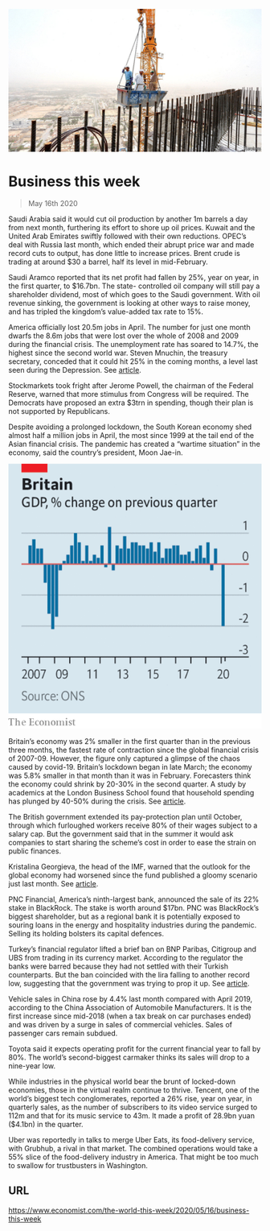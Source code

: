 ![](./images/20200516_WWP502.jpg)

# Business this week

> May 16th 2020

Saudi Arabia said it would cut oil production by another 1m barrels a day from next month, furthering its effort to shore up oil prices. Kuwait and the United Arab Emirates swiftly followed with their own reductions. OPEC’s deal with Russia last month, which ended their abrupt price war and made record cuts to output, has done little to increase prices. Brent crude is trading at around $30 a barrel, half its level in mid-February.

Saudi Aramco reported that its net profit had fallen by 25%, year on year, in the first quarter, to $16.7bn. The state- controlled oil company will still pay a shareholder dividend, most of which goes to the Saudi government. With oil revenue sinking, the government is looking at other ways to raise money, and has tripled the kingdom’s value-added tax rate to 15%.

America officially lost 20.5m jobs in April. The number for just one month dwarfs the 8.6m jobs that were lost over the whole of 2008 and 2009 during the financial crisis. The unemployment rate has soared to 14.7%, the highest since the second world war. Steven Mnuchin, the treasury secretary, conceded that it could hit 25% in the coming months, a level last seen during the Depression. See [article](https://www.economist.com//united-states/2020/05/16/inefficiencies-bedevil-americas-response-to-soaring-joblessness).

Stockmarkets took fright after Jerome Powell, the chairman of the Federal Reserve, warned that more stimulus from Congress will be required. The Democrats have proposed an extra $3trn in spending, though their plan is not supported by Republicans.

Despite avoiding a prolonged lockdown, the South Korean economy shed almost half a million jobs in April, the most since 1999 at the tail end of the Asian financial crisis. The pandemic has created a “wartime situation” in the economy, said the country’s president, Moon Jae-in.



![](./images/20200516_WWC585.png)

Britain’s economy was 2% smaller in the first quarter than in the previous three months, the fastest rate of contraction since the global financial crisis of 2007-09. However, the figure only captured a glimpse of the chaos caused by covid-19. Britain’s lockdown began in late March; the economy was 5.8% smaller in that month than it was in February. Forecasters think the economy could shrink by 20-30% in the second quarter. A study by academics at the London Business School found that household spending has plunged by 40-50% during the crisis. See [article](https://www.economist.com//britain/2020/05/16/the-cost-of-the-pandemic-to-britains-economy-is-becoming-clear).

The British government extended its pay-protection plan until October, through which furloughed workers receive 80% of their wages subject to a salary cap. But the government said that in the summer it would ask companies to start sharing the scheme’s cost in order to ease the strain on public finances.

Kristalina Georgieva, the head of the IMF, warned that the outlook for the global economy had worsened since the fund published a gloomy scenario just last month. See [article](https://www.economist.com//leaders/2020/05/14/has-covid-19-killed-globalisation).

PNC Financial, America’s ninth-largest bank, announced the sale of its 22% stake in BlackRock. The stake is worth around $17bn. PNC was BlackRock’s biggest shareholder, but as a regional bank it is potentially exposed to souring loans in the energy and hospitality industries during the pandemic. Selling its holding bolsters its capital defences.

Turkey’s financial regulator lifted a brief ban on BNP Paribas, Citigroup and UBS from trading in its currency market. According to the regulator the banks were barred because they had not settled with their Turkish counterparts. But the ban coincided with the lira falling to another record low, suggesting that the government was trying to prop it up. See [article](https://www.economist.com//finance-and-economics/2020/05/14/turkeys-defence-of-the-lira-has-been-unwise-and-ineffective).

Vehicle sales in China rose by 4.4% last month compared with April 2019, according to the China Association of Automobile Manufacturers. It is the first increase since mid-2018 (when a tax break on car purchases ended) and was driven by a surge in sales of commercial vehicles. Sales of passenger cars remain subdued.

Toyota said it expects operating profit for the current financial year to fall by 80%. The world’s second-biggest carmaker thinks its sales will drop to a nine-year low.

While industries in the physical world bear the brunt of locked-down economies, those in the virtual realm continue to thrive. Tencent, one of the world’s biggest tech conglomerates, reported a 26% rise, year on year, in quarterly sales, as the number of subscribers to its video service surged to 112m and that for its music service to 43m. It made a profit of 28.9bn yuan ($4.1bn) in the quarter.

Uber was reportedly in talks to merge Uber Eats, its food-delivery service, with Grubhub, a rival in that market. The combined operations would take a 55% slice of the food-delivery industry in America. That might be too much to swallow for trustbusters in Washington.

## URL

https://www.economist.com/the-world-this-week/2020/05/16/business-this-week
